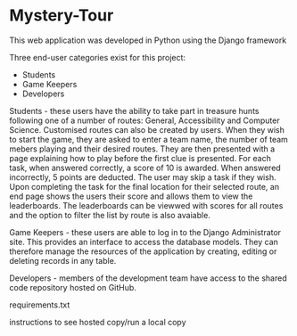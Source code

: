 # Mystery-Tour

This web application was developed in Python using the Django framework

Three end-user categories exist for this project:
  - Students
  - Game Keepers
  - Developers

Students - these users have the ability to take part in treasure hunts following one of a number of routes: General, Accessibility and Computer Science. Customised routes can also be created by users. When they wish to start the game, they are asked to enter a team name, the number of team mebers playing and their desired routes. They are then presented with a page explaining how to play before the first clue is presented. For each task, when answered correctly, a score of 10 is awarded. When answered incorrectly, 5 points are deducted. The user may skip a task if they wish. Upon completing the task for the final location for their selected route, an end page shows the users their score and allows them to view the leaderboards. The leaderboards can be viewwed with scores for all routes and the option to filter the list by route is also avaiable.

Game Keepers - these users are able to log in to the Django Administrator site. This provides an interface to access the database models. They can therefore manage the resources of the application by creating, editing or deleting records in any table.

Developers - members of the development team have access to the shared code repository hosted on GitHub.



requirements.txt

instructions to see hosted copy/run a local copy
